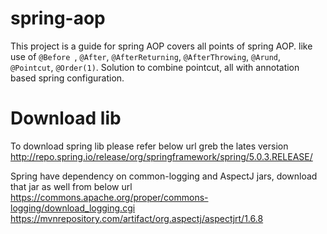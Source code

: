# spring-aop
This project is a guide for spring AOP covers all points of spring AOP. like use of `@Before `, `@After`, `@AfterReturning`, `@AfterThrowing`, `@Arund`, `@Pointcut`, `@Order(1)`. Solution to combine pointcut, all with annotation based spring configuration.

# Download lib
To download spring lib please refer below url
greb the lates version
http://repo.spring.io/release/org/springframework/spring/5.0.3.RELEASE/

Spring have dependency on common-logging and AspectJ jars, download that jar as well from below url
https://commons.apache.org/proper/commons-logging/download_logging.cgi
https://mvnrepository.com/artifact/org.aspectj/aspectjrt/1.6.8



